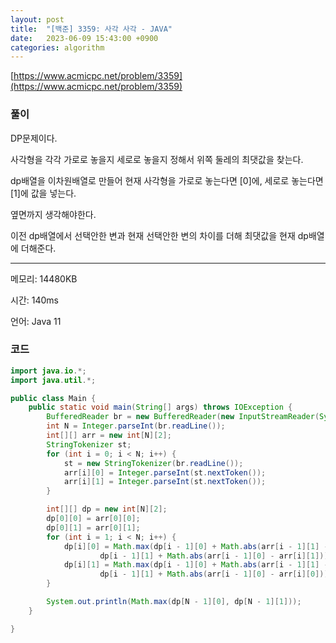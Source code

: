 ```yaml
---
layout: post
title:  "[백준] 3359: 사각 사각 - JAVA"
date:   2023-06-09 15:43:00 +0900
categories: algorithm
---
```


[https://www.acmicpc.net/problem/3359](https://www.acmicpc.net/problem/3359)

### 풀이
DP문제이다.

사각형을 각각 가로로 놓을지 세로로 놓을지 정해서 위쪽 둘레의 최댓값을 찾는다.

dp배열을 이차원배열로 만들어 현재 사각형을 가로로 놓는다면 [0]에, 세로로 놓는다면 [1]에 값을 넣는다.

옆면까지 생각해야한다.

이전 dp배열에서 선택안한 변과 현재 선택안한 변의 차이를 더해 최댓값을 현재 dp배열에 더해준다.

---

메모리: 14480KB

시간: 140ms

언어: Java 11

### 코드
```java
import java.io.*;
import java.util.*;

public class Main {
    public static void main(String[] args) throws IOException {
        BufferedReader br = new BufferedReader(new InputStreamReader(System.in));
        int N = Integer.parseInt(br.readLine());
        int[][] arr = new int[N][2];
        StringTokenizer st;
        for (int i = 0; i < N; i++) {
            st = new StringTokenizer(br.readLine());
            arr[i][0] = Integer.parseInt(st.nextToken());
            arr[i][1] = Integer.parseInt(st.nextToken());
        }

        int[][] dp = new int[N][2];
        dp[0][0] = arr[0][0];
        dp[0][1] = arr[0][1];
        for (int i = 1; i < N; i++) {
            dp[i][0] = Math.max(dp[i - 1][0] + Math.abs(arr[i - 1][1] - arr[i][1]),
                    dp[i - 1][1] + Math.abs(arr[i - 1][0] - arr[i][1])) + arr[i][0];
            dp[i][1] = Math.max(dp[i - 1][0] + Math.abs(arr[i - 1][1] - arr[i][0]),
                    dp[i - 1][1] + Math.abs(arr[i - 1][0] - arr[i][0])) + arr[i][1];
        }

        System.out.println(Math.max(dp[N - 1][0], dp[N - 1][1]));
    }

}
```
